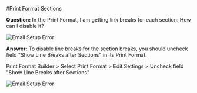 #Print Format Sections

**Question:** In the Print Format, I am getting link breaks for each section. How can I disable it?

<img alt="Email Setup Error" class="screenshot" src="/docs/assets/img/articles/sections-1.png">

**Answer:** To disable line breaks for the section breaks, you should uncheck field "Show Line Breaks after Sections" in its Print Format.

Print Format Builder > Select Print Format > Edit Settings > Uncheck field "Show Line Breaks after Sections"

<img alt="Email Setup Error" class="screenshot" src="/docs/assets/img/articles/sections-2.gif">
